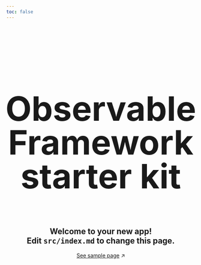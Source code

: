 ```yaml
---
toc: false
---
```


<div class="hero">
  <h1 class="home">Observable Framework starter kit</h1>
  <h2>Welcome to your new app! Edit&nbsp;<code style="font-size: 90%;">src/index.md</code> to change this page.</h2>
  <a href="./dashboard">See sample page<span style="display: inline-block; margin-left: 0.25rem;">↗︎</span></a>
</div>


<style>

.hero {
  display: flex;
  flex-direction: column;
  align-items: center;
  font-family: var(--sans-serif);
  margin: 4rem 0 8rem;
  text-wrap: balance;
  text-align: center;
}

.hero h1.home {
  
  line-height: 1;

color: "#8fb9c0";
  -webkit-background-clip: text;
  background-clip: text;
}

@media (min-width: 640px) {
  .hero h1 {
    font-size: 90px;
  }
}

</style>
